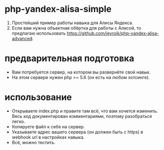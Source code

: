 # php-yandex-alisa-simple

1. Простейший пример работы навыка для Алисы Яндекса.
2. Если вам нужна объектная обёртка для работы с Алисой, то предлагаю использовать https://github.com/jeyroik/php-yandex-alisa-advanced.

# предварительная подготовка

- Вам потребуется сервер, на котором вы развернёте свой навык.
- На этом сервере нужен php >= 5.6 (он есть на любом хотсинге).

# использование

- Открываете index.php и правите там всё, что вам хочется изменить. Весь код документирован комментариями, поэтому разобраться легко.
- Копируете файл к себе на сервер.
- Указываете адрес вашего сервера (он должен быть с https) в webhook url в настройках навыка.
- Всё, можно тестить.
